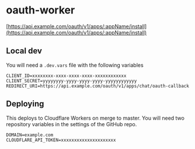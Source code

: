 # oauth-worker

[https://api.example.com/oauth/v1/apps/:appName/install](https://api.example.com/oauth/v1/apps/:appName/install)

## Local dev

You will need a `.dev.vars` file with the following variables

```env
CLIENT_ID=xxxxxxxx-xxxx-xxxx-xxxx-xxxxxxxxxxxx
CLIENT_SECRET=yyyyyyyy-yyyy-yyyy-yyyy-yyyyyyyyyyyy
REDIRECT_URI=https://api.example.com/oauth/v1/apps/chat/oauth-callback
```

## Deploying

This deploys to Cloudflare Workers on merge to master. You will need two repository variables in the settings of the GitHub repo.

```env
DOMAIN=example.com
CLOUDFLARE_API_TOKEN=xxxxxxxxxxxxxxxxxxxxx
```

